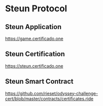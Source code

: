 # Steun Protocol

## Steun Application

https://game.certificado.one

## Steun Certification

https://steun.certificado.one

## Steun Smart Contract

https://github.com/rieset/odyssey-challenge-cert/blob/master/contracts/certificates.ride

